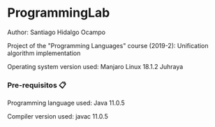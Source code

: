 # ProgrammingLab
Author: Santiago Hidalgo Ocampo

Project of the "Programming Languages" course (2019-2): Unification algorithm implementation

Operating system version used: Manjaro Linux 18.1.2 Juhraya

### Pre-requisitos 📋

Programming language used: Java 11.0.5

Compiler version used: javac 11.0.5
